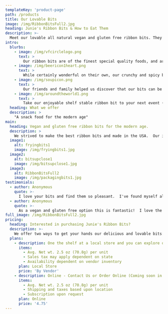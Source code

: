 ```yaml
---
templateKey: 'product-page'
path: /products
title: Our Lovable Bits
image: /img/RibbonBitsFull2.jpg
heading: Junie's Ribbon Bits & How to Eat Them
description: >-
  Meet our lovable all natural vegan and gluten free ribbon bits. They've got just right amount of crunch and spice with long lasting enjoyment.  At L&J, we focus on making a snacks for the modern age.   
intro:
  blurbs:
    - image: /img/vfcirclelogo.png
      text: >
        Our ribbon bits are of the finest special quality foods, and are vegan and gluten free. Our bits are proudly Made in the U.S.A.
    - image: /img/beericon1heart.png
      text: >
        While certainly wonderful on their own, our crunchy and spicy bits can happily be paired lovingly with your favorite beverages and be a great party snack for friends and family.
    - image: /img/soupicon.png
      text: >
        Our friends and family helped us discover that our bits can be served with hot soups and salads.  And it hasn't stopped there.  
    - image: /img/aroundtheworld1.png
      text: >
        Take our enjoyable shelf stable ribbon bit to your next event (e.g., sports, concerts, music festivals), road trips, and anywhere your next adventure takes you.
  heading: What we offer
  description: >
    "A snack food for the modern age"
main:
  heading: Vegan and gluten free ribbon bits for the modern age.
  description: >
    We strived to make the best ribbon bits and made in the USA.  Our ingredients include the following Rice Flour, Gram Flour, Canola Oil, Red Chili Powder, Salt and Water.
  image1:
    alt: fryingbits1
    image: /img/fryingbits1.jpg
  image2:
    alt: bitsupclose1
    image: /img/bitsupclose1.jpg
  image3:
    alt: RibbonBitsFull2
    image: /img/packagingbits1.jpg
testimonials:
  - author: Anonymous
    quote: >-
      I love your bits and find them so pleasant.  I've found myself also tossing them on my soups and salads.  They compliment the taste so well!  Thanks so much!    
  - author: Anonymous
    quote: >-
      As a vegan and gluten free option this is fantastic!  I love the travel size and enjoy pairing them with my favorite beverages.  
full_image: /img/RibbonBitsFull2.jpg
pricing:
  heading: Interested in purchasing Junie's Ribbon Bits?
  description: >-
    We offer two ways to get your hands our delicious and lovable bits: In-Store and Online.
  plans:
    - description: One the shelf at a local store and you can explore our partners stores as well!  Explore our shop section.
      items:
        - Avg. Net wt. 2.5 oz (70.8g) per unit
        - Sales tax may apply dependent on state
        - Availability dependent on vendor inventory
      plan: Local Store
      price: 'By Vendor'
    - description: Online - Contact Us or Order Online (Coming soon in 2020).  See instructions under our shop section.
      items:
        - Avg. Net wt. 2.5 oz (70.8g) per unit
        - Shipping and taxes based upon location
        - Subscription upon request
      plan: Online
      price: '4.75'
---
```

